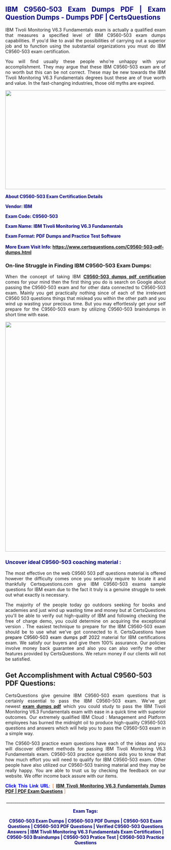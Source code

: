 <h2 style="text-align: justify;"><span style="color: #000080;">IBM C9560-503 Exam Dumps PDF | Exam Question Dumps - Dumps PDF | CertsQuestions</span></h2>
<p style="text-align: justify;">IBM Tivoli Monitoring V6.3 Fundamentals exam is actually a qualified exam that measures a specified level of IBM  C9560-503 exam dumps capabilities. If you'd like to avail the possibilities of carrying out a superior job and to function using the substantial organizations you must do IBM C9560-503 exam certification.</p>
<p style="text-align: justify;">You will find usually these people who're unhappy with your accomplishment. They may argue that these IBM  C9560-503 exam are of no worth but this can be not correct. These may be new towards the IBM Tivoli Monitoring V6.3 Fundamentals degrees bust these are of true worth and value. In the fast-changing industries, those old myths are expired.</p>
<p><img style="display: block; margin-left: auto; margin-right: auto;" src="https://i.imgur.com/eaP4ae9.png" width="840" height="310" /></p>
<p><span style="color: #000080;"><strong>About C9560-503 Exam Certification Details</strong></span></p>
<p><span style="color: #000080;"><strong>Vendor: IBM<br /></strong></span></p>
<p><span style="color: #000080;"><strong>Exam Code: C9560-503</strong></span></p>
<p><span style="color: #000080;"><strong>Exam Name: IBM Tivoli Monitoring V6.3 Fundamentals</strong></span></p>
<p><span style="color: #000080;"><strong>Exam Format: PDF Dumps and Practice Test Software<br /><br />More Exam Visit Info: <span style="color: #ff6600;"><a href="https://www.certsquestions.com/C9560-503-pdf-dumps.html">https://www.certsquestions.com/C9560-503-pdf-dumps.html</a></span></strong></span></p>
<h3>On-line Struggle in Finding IBM C9560-503 Exam Dumps:</h3>
<p style="text-align: justify;">When the concept of taking IBM <a href="https://www.certsquestions.com/C9560-503-pdf-dumps.html"><strong> C9560-503 dumps pdf certification</strong></a> comes for your mind then the first thing you do is search on Google about passing the C9560-503 exam and for other data connected to C9560-503 exam. Mainly you get practically nothing since of each of the irrelevant C9560 503 questions things that mislead you within the other path and you wind up wasting your precious time. But you may effortlessly get your self prepare for the C9560-503 exam by utilizing C9560-503 braindumps in short time with ease.</p>
<p><a href="https://www.certsquestions.com/C9560-503-pdf-dumps.html"><img style="display: block; margin-left: auto; margin-right: auto;" src="https://i.imgur.com/pxhoKQ2.png" width="720" /></a></p>
<h3><span style="color: #000080;">Uncover ideal  C9560-503 coaching material :</span></h3>
<p style="text-align: justify;">The most effective on the web C9560 503 pdf questions material is offered however the difficulty comes once you seriously require to locate it and thankfully Certsquestions.com give IBM C9560-503 exams sample questions for IBM  exam due to the fact it truly is a genuine struggle to seek out what exactly is necessary.</p>
<p style="text-align: justify;">The majority of the people today go outdoors seeking for books and academies and just wind up wasting time and money but at CertsQuestions you'll be able to verify out high-quality of IBM  and following checking the free of charge demo, you could determine on acquiring the exceptional version . The easiest technique to prepare for the IBM C9560-503 exam should be to use what we've got connected to it. CertsQuestions have <span style="color: #000000;">prepare C9560-503 exam dumps pdf 2022</span> material for IBM certifications exam. We satisfy our buyers and give them 100% assurance. Our policies involve money back guarantee and also you can also verify the other features provided by CertsQuestions. We return money if our clients will not be satisfied.</p>
<h2>Get Accomplishment with Actual C9560-503 PDF Questions:</h2>
<p style="text-align: justify;">CertsQuestions give genuine IBM C9560-503 exam questions that is certainly essential to pass the IBM  C9560-503 exam. We've got newest<strong>&nbsp;<a href="https://www.certsquestions.com/">exam dumps pdf</a></strong>&nbsp;which you could study to pass the IBM Tivoli Monitoring V6.3 Fundamentals exam with ease in a quick time with superior outcomes. Our extremely qualified IBM Cloud : Management and Platform employees has burned the midnight oil to produce high-quality C9560-503 questions and answers which will help you to pass the C9560-503 exam in a simple way.</p>
<p style="text-align: justify;">The C9560-503 practice exam questions have each of the ideas and you will discover different methods for passing IBM Tivoli Monitoring V6.3 Fundamentals exam. C9560-503 practice questions aids you to know that how much effort you will need to qualify for IBM  C9560-503 exam. Other people have also utilized our C9560-503 training material and they may be really happy. You are able to trust us by checking the feedback on our website. We offer income back assure with our items.</p>
<p style="text-align: justify;"><span style="color: #0000ff;"><strong>Click This Link URL</strong>:</span> <span style="color: #ff6600;">[ <strong><a href="https://www.certsquestions.com/ibm-cloud-:-management-and-platform-certification.html">IBM Tivoli Monitoring V6.3 Fundamentals Dumps PDF | PDF Exam Questions</a></strong> ]</span></p>
<p style="text-align: center;">______________________________________________________________________________</p>
<p style="text-align: center;"><span style="color: #000080;"><strong>Exam Tags:</strong></span></p>
<p style="text-align: center;"><span style="color: #000080;"><strong>C9560-503 Exam Dumps | C9560-503 PDF Dumps | C9560-503 Exam Questions | C9560-503 PDF Questions | Verified C9560-503 Questions Answers | IBM Tivoli Monitoring V6.3 Fundamentals Exam Certification | C9560-503 Braindumps | C9560-503 Pratice Test | C9560-503 Practice Questions</strong></span></p>
